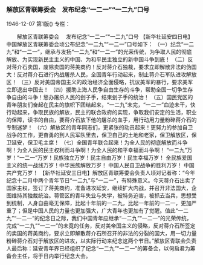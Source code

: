 ### 解放区青联筹委会　发布纪念“一二一”“一二九”口号

1946-12-07
第1版()
专栏：

　　解放区青联筹委会
  　发布纪念“一二一”“一二九”口号
    【新华社延安四日电】中国解放区青联筹委会顷公布纪念“一二九”“一二一”口号如下：
    （一）纪念“一二九”和“一二一”，继承与发扬“一二九”和“一二一”的光荣传统，为争取人民的彻底解放、为实现新民主主义的中国、为和平民主独立的新中国斗争到底！
    （二）反对蒋介石卖国，废除卖国的蒋美商约！反对蒋介石独裁，要求立即解散非法的伪国大！反对蒋介石进行内战屠杀人民，全国青年行动起来，制止蒋介石军队进攻解放区！
    （三）反对美国帝国主义的政治经济全面侵略，抗议美军的暴行，要求美军立即退出中国去！
    （四）援助上海人民争自由生存的斗争，帮助全国一切争生存争自由的斗争！惩办屠杀人民的刽子手，结束刽子手的统治！
    （五）国民党区的青年朋友们奋起在民主的旗帜下团结起来，“一二九”未完，“一二一”血迹未干，快行动起来，争取民族的解放，民主的联合政府的实现，争取我们安定的生活，职业的保障，读书的自由，要蒋介石放下他的屠杀的血手，用行动用力量粉碎蒋介石的专制迷梦！
    （六）解放区的青年同志们，更紧张的动员起来！更努力的参加自卫战争的工作，更奋勇的到人民军队里去，保卫自己的土地和老家，保卫解放区，保卫延安，保卫毛主席！
    （七）全国青年联合起来！为全人民的彻底解放而斗争啊！为全人民的民主权利而斗争啊！为全人民的和平幸福而斗争啊！
    “一二九”万岁！“一二一”万岁！民族独立万岁！民主自由万岁！民生幸福万岁！
    全民族爱国主义的统一战线万岁！中华民族解放万岁！
    中国人民自卫战争的胜利万岁！
    中国共产党万岁！
    【新华社延安三日电】解放区青联筹委会负责人顷对记者称：“今年纪念十二月中两个青年节日“一二九”与“一二一”，有特殊意义。今天蒋介石出卖了国家主权，签订了蒋美商约，准备进攻延安，继续扩大内战，并召开非法国大，企图维持其独裁统治。蒋管区的青年失业与失学，被特务迫害，被抓去当兵，思想受到统制，人身自由毫无保障，比起十年前的一二九，比起一年前的一二一，更加严重了；但是中国人民的力量也更加强大，广大青年也更加有了觉醒。值此“一二九”“一二一”的纪念日之际，我们中国青年应继承“一二九”“一二一”的光荣传统，完成“一二九”“一二一”的未竟的任务，反对美帝国主义的侵略，反对蒋介石所签定的卖国的蒋美商约，要求立即解散蒋介石所召开的非法的分裂的国大，用一切力量粉碎蒋介石对于解放区的进攻，以实际行动来纪念这两个节日。”解放区青联会负责人最后称：延安青年界已经组织了纪念“一二九”“一二一”的筹备会，以何启君为筹备会主任，将于日内举行纪念大会。
